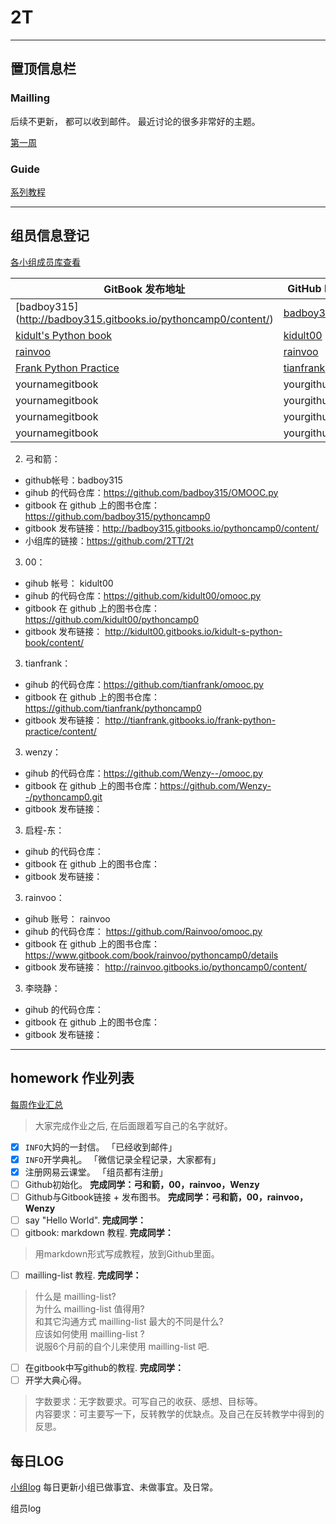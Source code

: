 # 2T
---

## 置顶信息栏

### Mailling

后续不更新， 都可以收到邮件。 最近讨论的很多非常好的主题。

[第一周](https://github.com/YixuanBurnett/GroupManagement/blob/master/src/email/Week1TL.md)

### Guide 

[系列教程](https://github.com/2TT/2t/blob/master/guide.md)

---

## 组员信息登记

[各小组成员库查看](https://github.com/YixuanBurnett/GroupManagement/blob/master/emergency.md)

GitBook 发布地址  | GitHub ID | 姓名 
---- | ---- | ----
[badboy315] (http://badboy315.gitbooks.io/pythoncamp0/content/) | [badboy315](https://github.com/badboy315) | 弓和箭
[kidult's Python book](http://kidult00.gitbooks.io/kidult-s-python-book/content/) | [kidult00](https://github.com/kidult00) | 00
[rainvoo](http://rainvoo.gitbooks.io/pythoncamp0/content/) | [rainvoo](https://github.com/Rainvoo) | rainvoo
[Frank Python Practice](http://tianfrank.gitbooks.io/frank-python-practice/content/) | [tianfrank](https://github.com/tianfrank) | tianfrank
yournamegitbook | yourgithub | yourname
yournamegitbook | yourgithub | yourname
yournamegitbook | yourgithub | yourname
yournamegitbook | yourgithub | yourname

2. 弓和箭：  
  - github帐号：badboy315
  - gihub 的代码仓库：https://github.com/badboy315/OMOOC.py
  - gitbook 在 github 上的图书仓库：https://github.com/badboy315/pythoncamp0  
  - gitbook 发布链接：http://badboy315.gitbooks.io/pythoncamp0/content/  
  - 小组库的链接：https://github.com/2TT/2t   

3. 00：  
  - gihub 帐号： kidult00
  - gihub 的代码仓库：https://github.com/kidult00/omooc.py
  - gitbook 在 github 上的图书仓库：  https://github.com/kidult00/pythoncamp0
  - gitbook 发布链接：  http://kidult00.gitbooks.io/kidult-s-python-book/content/

3. tianfrank：  
  - gihub 的代码仓库：https://github.com/tianfrank/omooc.py
  - gitbook 在 github 上的图书仓库：https://github.com/tianfrank/pythoncamp0 
  - gitbook 发布链接： http://tianfrank.gitbooks.io/frank-python-practice/content/

3. wenzy：  
  - gihub 的代码仓库：https://github.com/Wenzy--/omooc.py  
  - gitbook 在 github 上的图书仓库：https://github.com/Wenzy--/pythoncamp0.git  
  - gitbook 发布链接：  

3. 启程-东：  
  - gihub 的代码仓库：
  - gitbook 在 github 上的图书仓库：
  - gitbook 发布链接：  

3. rainvoo：  
  - gihub 账号：  rainvoo
  - gihub 的代码仓库：  https://github.com/Rainvoo/omooc.py
  - gitbook 在 github 上的图书仓库：  https://www.gitbook.com/book/rainvoo/pythoncamp0/details
  - gitbook 发布链接：  http://rainvoo.gitbooks.io/pythoncamp0/content/

3. 李晓静：  
  - gihub 的代码仓库：  
  - gitbook 在 github 上的图书仓库：  
  - gitbook 发布链接：  


---

## homework 作业列表

[每周作业汇总](https://github.com/YixuanBurnett/GroupManagement/tree/master/Homework)

>  大家完成作业之后, 在后面跟着写自己的名字就好。 

- [x] `INFO`大妈的一封信。  「已经收到邮件」
- [x] `INFO`开学典礼。  「微信记录全程记录，大家都有」
- [x] 注册网易云课堂。  「组员都有注册」
- [ ] Github初始化。   **完成同学：弓和箭，00，rainvoo，Wenzy**
- [ ] Github与Gitbook链接 + 发布图书。 **完成同学：弓和箭，00，rainvoo，Wenzy** 
- [ ] say "Hello World".  **完成同学：**
- [ ] gitbook: markdown 教程.   **完成同学：**
> 用markdown形式写成教程，放到Github里面。

- [ ] mailling-list 教程.  **完成同学：**
> 什么是 mailling-list?  
> 为什么 mailling-list 值得用?  
> 和其它沟通方式 mailling-list 最大的不同是什么?  
> 应该如何使用 mailling-list ?  
> 说服6个月前的自个儿来使用 mailling-list 吧.  

- [ ] 在gitbook中写github的教程.    **完成同学：**
- [ ] 开学大典心得。  

> 字数要求：无字数要求。可写自己的收获、感想、目标等。  
> 内容要求：可主要写一下，反转教学的优缺点。及自己在反转教学中得到的反思。 

## 每日LOG

[小组log](https://github.com/YixuanBurnett/GroupManagement/blob/master/Group2/log.md)
每日更新小组已做事宜、未做事宜。及日常。

组员log




